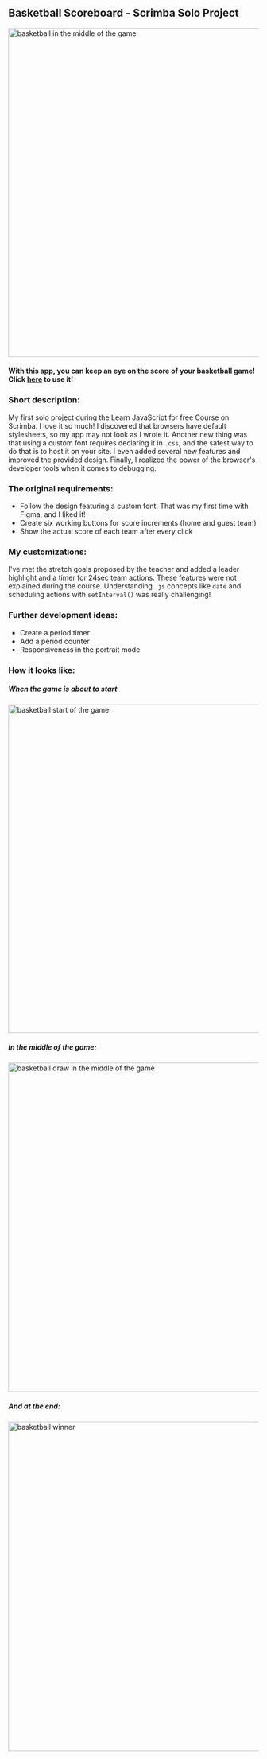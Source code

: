## Basketball Scoreboard - Scrimba Solo Project

<img width="662" alt="basketball in the middle of the game" src="https://user-images.githubusercontent.com/115597522/195963891-e70b3a6c-c747-4ef9-9514-b30bd77747f1.png">

#### With this app, you can keep an eye on the score of your basketball game! **Click [here](https://annziel.github.io/basketball-scoreboard/) to use it!**


### Short description:
My first solo project during the Learn JavaScript for free Course on Scrimba. I love it so much! I discovered that browsers have default stylesheets, so my app may not look as I wrote it. Another new thing was that using a custom font requires declaring it in `.css`, and the safest way to do that is to host it on your site. I even added several new features and improved the provided design. Finally, I realized the power of the browser's developer tools when it comes to debugging.
	
### The original requirements:
- Follow the design featuring a custom font. That was my first time with Figma, and I liked it!
- Create six working buttons for score increments (home and guest team)
- Show the actual score of each team after every click

### My customizations:
I've met the stretch goals proposed by the teacher and added a leader highlight and a timer for 24sec team actions. These features were not explained during the course. Understanding `.js` concepts like `date` and scheduling actions with `setInterval()` was really challenging!
	
### Further development ideas:
- Create a period timer
- Add a period counter
- Responsiveness in the portrait mode

### How it looks like:
##### When the game is about to start
<img width="661" alt="basketball start of the game" src="https://user-images.githubusercontent.com/115597522/195963769-f13e178d-ba62-4582-8561-6974b75b8989.png">

##### In the middle of the game:
<img width="662" alt="basketball draw in the middle of the game" src="https://user-images.githubusercontent.com/115597522/195963773-94f67ce9-873e-4e9c-9190-b09f54de1d19.png">

##### And at the end:
<img width="663" alt="basketball winner" src="https://user-images.githubusercontent.com/115597522/195963768-c67559a0-9f08-47d7-b3aa-0e153354d71f.png">
